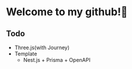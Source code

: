# Welcome to my github!👋

## Todo
- Three.js(with Journey)
- Template
  - Nest.js + Prisma + OpenAPI
